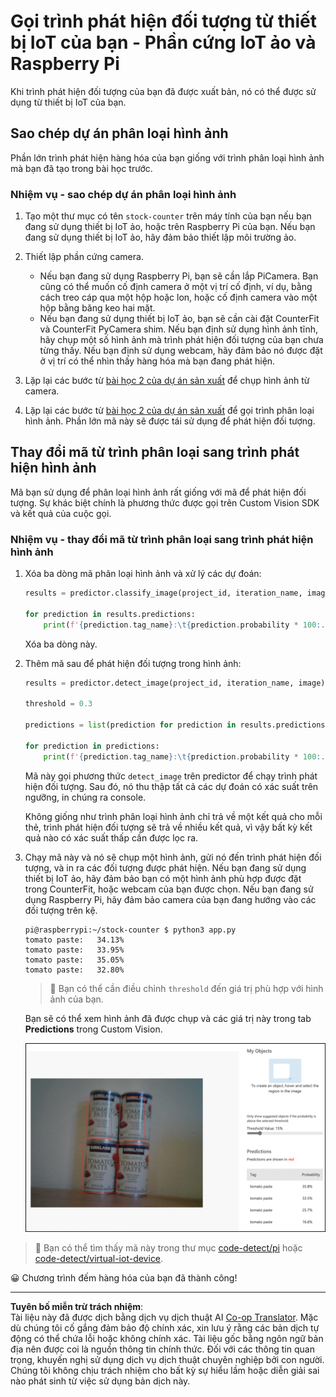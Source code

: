 <!--
CO_OP_TRANSLATOR_METADATA:
{
  "original_hash": "a3fdfec1d1e2cb645ea11c2930b51299",
  "translation_date": "2025-08-27T20:39:22+00:00",
  "source_file": "5-retail/lessons/2-check-stock-device/single-board-computer-object-detector.md",
  "language_code": "vi"
}
-->
# Gọi trình phát hiện đối tượng từ thiết bị IoT của bạn - Phần cứng IoT ảo và Raspberry Pi

Khi trình phát hiện đối tượng của bạn đã được xuất bản, nó có thể được sử dụng từ thiết bị IoT của bạn.

## Sao chép dự án phân loại hình ảnh

Phần lớn trình phát hiện hàng hóa của bạn giống với trình phân loại hình ảnh mà bạn đã tạo trong bài học trước.

### Nhiệm vụ - sao chép dự án phân loại hình ảnh

1. Tạo một thư mục có tên `stock-counter` trên máy tính của bạn nếu bạn đang sử dụng thiết bị IoT ảo, hoặc trên Raspberry Pi của bạn. Nếu bạn đang sử dụng thiết bị IoT ảo, hãy đảm bảo thiết lập môi trường ảo.

1. Thiết lập phần cứng camera.

    * Nếu bạn đang sử dụng Raspberry Pi, bạn sẽ cần lắp PiCamera. Bạn cũng có thể muốn cố định camera ở một vị trí cố định, ví dụ, bằng cách treo cáp qua một hộp hoặc lon, hoặc cố định camera vào một hộp bằng băng keo hai mặt.
    * Nếu bạn đang sử dụng thiết bị IoT ảo, bạn sẽ cần cài đặt CounterFit và CounterFit PyCamera shim. Nếu bạn định sử dụng hình ảnh tĩnh, hãy chụp một số hình ảnh mà trình phát hiện đối tượng của bạn chưa từng thấy. Nếu bạn định sử dụng webcam, hãy đảm bảo nó được đặt ở vị trí có thể nhìn thấy hàng hóa mà bạn đang phát hiện.

1. Lặp lại các bước từ [bài học 2 của dự án sản xuất](../../../4-manufacturing/lessons/2-check-fruit-from-device/README.md#task---capture-an-image-using-an-iot-device) để chụp hình ảnh từ camera.

1. Lặp lại các bước từ [bài học 2 của dự án sản xuất](../../../4-manufacturing/lessons/2-check-fruit-from-device/README.md#task---classify-images-from-your-iot-device) để gọi trình phân loại hình ảnh. Phần lớn mã này sẽ được tái sử dụng để phát hiện đối tượng.

## Thay đổi mã từ trình phân loại sang trình phát hiện hình ảnh

Mã bạn sử dụng để phân loại hình ảnh rất giống với mã để phát hiện đối tượng. Sự khác biệt chính là phương thức được gọi trên Custom Vision SDK và kết quả của cuộc gọi.

### Nhiệm vụ - thay đổi mã từ trình phân loại sang trình phát hiện hình ảnh

1. Xóa ba dòng mã phân loại hình ảnh và xử lý các dự đoán:

    ```python
    results = predictor.classify_image(project_id, iteration_name, image)
    
    for prediction in results.predictions:
        print(f'{prediction.tag_name}:\t{prediction.probability * 100:.2f}%')
    ```

    Xóa ba dòng này.

1. Thêm mã sau để phát hiện đối tượng trong hình ảnh:

    ```python
    results = predictor.detect_image(project_id, iteration_name, image)

    threshold = 0.3
    
    predictions = list(prediction for prediction in results.predictions if prediction.probability > threshold)
    
    for prediction in predictions:
        print(f'{prediction.tag_name}:\t{prediction.probability * 100:.2f}%')
    ```

    Mã này gọi phương thức `detect_image` trên predictor để chạy trình phát hiện đối tượng. Sau đó, nó thu thập tất cả các dự đoán có xác suất trên ngưỡng, in chúng ra console.

    Không giống như trình phân loại hình ảnh chỉ trả về một kết quả cho mỗi thẻ, trình phát hiện đối tượng sẽ trả về nhiều kết quả, vì vậy bất kỳ kết quả nào có xác suất thấp cần được lọc ra.

1. Chạy mã này và nó sẽ chụp một hình ảnh, gửi nó đến trình phát hiện đối tượng, và in ra các đối tượng được phát hiện. Nếu bạn đang sử dụng thiết bị IoT ảo, hãy đảm bảo bạn có một hình ảnh phù hợp được đặt trong CounterFit, hoặc webcam của bạn được chọn. Nếu bạn đang sử dụng Raspberry Pi, hãy đảm bảo camera của bạn đang hướng vào các đối tượng trên kệ.

    ```output
    pi@raspberrypi:~/stock-counter $ python3 app.py 
    tomato paste:   34.13%
    tomato paste:   33.95%
    tomato paste:   35.05%
    tomato paste:   32.80%
    ```

    > 💁 Bạn có thể cần điều chỉnh `threshold` đến giá trị phù hợp với hình ảnh của bạn.

    Bạn sẽ có thể xem hình ảnh đã được chụp và các giá trị này trong tab **Predictions** trong Custom Vision.

    ![4 lon sốt cà chua trên kệ với các dự đoán cho 4 lần phát hiện là 35.8%, 33.5%, 25.7% và 16.6%](../../../../../translated_images/custom-vision-stock-prediction.942266ab1bcca3410ecdf23643b9f5f570cfab2345235074e24c51f285777613.vi.png)

> 💁 Bạn có thể tìm thấy mã này trong thư mục [code-detect/pi](../../../../../5-retail/lessons/2-check-stock-device/code-detect/pi) hoặc [code-detect/virtual-iot-device](../../../../../5-retail/lessons/2-check-stock-device/code-detect/virtual-iot-device).

😀 Chương trình đếm hàng hóa của bạn đã thành công!

---

**Tuyên bố miễn trừ trách nhiệm**:  
Tài liệu này đã được dịch bằng dịch vụ dịch thuật AI [Co-op Translator](https://github.com/Azure/co-op-translator). Mặc dù chúng tôi cố gắng đảm bảo độ chính xác, xin lưu ý rằng các bản dịch tự động có thể chứa lỗi hoặc không chính xác. Tài liệu gốc bằng ngôn ngữ bản địa nên được coi là nguồn thông tin chính thức. Đối với các thông tin quan trọng, khuyến nghị sử dụng dịch vụ dịch thuật chuyên nghiệp bởi con người. Chúng tôi không chịu trách nhiệm cho bất kỳ sự hiểu lầm hoặc diễn giải sai nào phát sinh từ việc sử dụng bản dịch này.